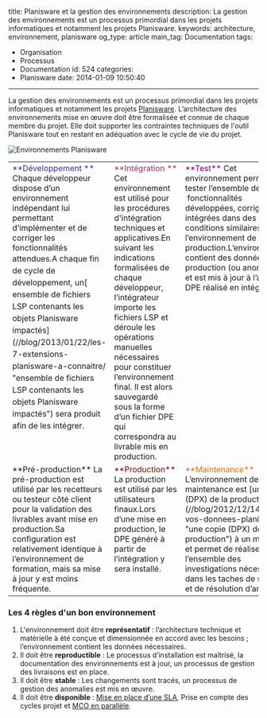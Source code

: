 title: Planisware et la gestion des environnements
description: La gestion des environnements est un processus primordial dans les projets informatiques et notamment les projets Planisware.
keywords: architecture, environnement, planisware
og_type: article
main_tag: Documentation
tags:
  - Organisation
  - Processus
  - Documentation
id: 524
categories:
  - Planisware
date: 2014-01-09 10:50:40
---

La gestion des environnements est un processus primordial dans les projets informatiques et notamment les projets [Planisware](http://www.planisware.com "Site officiel de l"). L’architecture des environnements mise en œuvre doit être formalisée et connue de chaque membre du projet. Elle doit supporter les contraintes techniques de l'outil Planisware tout en restant en adéquation avec le cycle de vie du projet.
<!-- more -->
![Environnements Planisware](//blog/wp-content/uploads/2014/01/Environments.png)
<table border="0" cellspacing="0" cellpadding="0">
<tbody>
<tr>
<td valign="top"><span style="color: #333399;">**Développement **</span>
Chaque développeur dispose d’un environnement indépendant lui permettant d’implémenter et de corriger les fonctionnalités attendues.<span style="line-height: 1.5em;">A chaque fin de cycle de développement, un[ ensemble de fichiers LSP contenants les objets Planisware impactés](//blog/2013/01/22/les-7-extensions-planisware-a-connaitre/ "ensemble de fichiers LSP contenants les objets Planisware impactés") sera produit afin de les intégrer.</span></td>
<td valign="top"><span style="color: #993366;">**Intégration **</span>
Cet environnement est utilisé pour les procédures d'intégration techniques et applicatives.En suivant les indications formalisées de chaque développeur, l’intégrateur importe les fichiers LSP et déroule les opérations manuelles nécessaires pour constituer l’environnement final. Il est alors sauvegardé sous la forme d’un fichier DPE qui correspondra au livrable mis en production.</td>
<td valign="top"><span style="color: #800080;">**Test**</span>
Cet environnement permet de tester l’ensemble des  fonctionnalités développées, corrigées et intégrées dans des conditions similaires à l’environnement de production.L’environnement contient des données de production (ou anonymisée) et est mis à jour à l’aide du DPE réalisé en intégration.</td>
</tr>
<tr>
<td valign="top">**Pré-production**
La pré-production est utilisé par les recetteurs ou testeur côté client pour la validation des livrables avant mise en production.Sa configuration est relativement identique à l’environnement de formation, mais sa mise à jour y est moins fréquente.</td>
<td valign="top"><span style="color: #800000;">**Production**</span>
La production est utilisé par les utilisateurs finaux.Lors d’une mise en production, le DPE généré à partir de l’intégration y sera installé.</td>
<td valign="top"><span style="color: #ff6600;">**Maintenance**</span>
L’environnement de maintenance est [une copie (DPX) de la production](//blog/2012/12/14/sauver-vos-donnees-planisware/ "une copie (DPX) de la production") à un moment T et permet de réaliser l’ensemble des investigations nécessaires dans les taches de support et de résolution d’anomalie.</td>
</tr>
</tbody>
</table>

### Les 4 règles d'un bon environnement

1.  L'environnement doit être **représentatif** : l’architecture technique et matérielle à été conçue et dimensionnée en accord avec les besoins ; l’environnement contient les données nécessaires.
2.  Il doit être **reproductible** : Le processus d’installation est maîtrisé, la documentation des environnements est à jour, un processus de gestion des livraisons est en place.
3.  Il doit être **stable** : Les changements sont tracés, un processus de gestion des anomalies est mis en œuvre.
4.  Il doit être **disponible** : [Mise en place d’une SLA](http://www.droit-technologie.org/actuality-713/le-service-level-agreement-dans-les-contrats-informatiques.html "Définition et mise en place d"), Prise en compte des cycles projet et [MCO en parallèle](http://fr.wikipedia.org/wiki/Maintien_en_condition_op%C3%A9rationnelle "Définition de MCO").